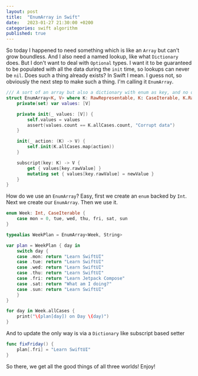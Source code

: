 ```yaml
---
layout: post
title:  "EnumArray in Swift"
date:   2023-01-27 21:30:00 +0200
categories: swift algorithm
published: true
---
```

So today I happened to need something which is like an `Array` but can't grow boundless. And I also need a named lookup, like what `Dictionary` does. But I don't want to deal with `Optional` types. I want it to be guaranteed to be populated with all the data during the `init` time, so lookups can never be `nil`. Does such a thing already exists? In Swift I mean. I guess not, so obviously the next step to make such a thing. I'm calling it `EnumArray`.

```swift
/// A sort of an array but also a dictionary with enum as key, and no optionals
struct EnumArray<K, V> where K: RawRepresentable, K: CaseIterable, K.RawValue == Int {
    private(set) var values: [V]

    private init(_ values: [V]) {
        self.values = values
        assert(values.count == K.allCases.count, "Corrupt data")
    }

    init(_ action: (K) -> V) {
        self.init(K.allCases.map(action))
    }

    subscript(key: K) -> V {
        get { values[key.rawValue] }
        mutating set { values[key.rawValue] = newValue }
    }
}
```

How do we use an `EnumArray`? Easy, first we create an `enum` backed by `Int`. Next we create our `EnumArray`. Then we use it.

```swift
enum Week: Int, CaseIterable {
    case mon = 0, tue, wed, thu, fri, sat, sun
}

typealias WeekPlan = EnumArray<Week, String>

var plan = WeekPlan { day in
    switch day {
    case .mon: return "Learn SwiftUI"
    case .tue: return "Learn SwiftUI"
    case .wed: return "Learn SwiftUI"
    case .thu: return "Learn SwiftUI"
    case .fri: return "Learn Jetpack Compose"
    case .sat: return "What am I doing?"
    case .sun: return "Learn SwiftUI"
    }
}

for day in Week.allCases {
    print("\(plan[day]) on Day \(day)")
}
```

And to update the only way is via a `Dictionary` like subscript based setter

```swift
func fixFriday() {
    plan[.fri] = "Learn SwiftUI"
}
```

So there, we get all the good things of all three worlds! Enjoy!